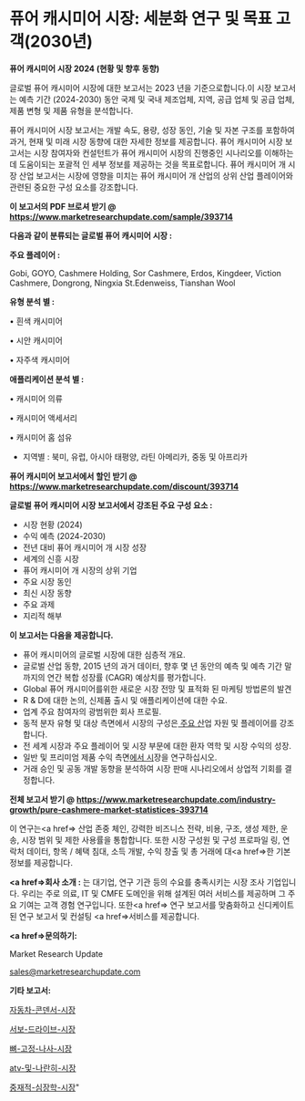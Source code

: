 # 퓨어 캐시미어 시장: 세분화 연구 및 목표 고객(2030년)

<strong>퓨어 캐시미어 시장 2024 (현황 및 향후 동향)</strong>

글로벌 퓨어 캐시미어 시장에 대한 보고서는 2023 년을 기준으로합니다.이 시장 보고서는 예측 기간 (2024-2030) 동안 국제 및 국내 제조업체, 지역, 공급 업체 및 공급 업체, 제품 변형 및 제품 유형을 분석합니다.

퓨어 캐시미어 시장 보고서는 개발 속도, 용량, 성장 동인, 기술 및 자본 구조를 포함하여 과거, 현재 및 미래 시장 동향에 대한 자세한 정보를 제공합니다. 퓨어 캐시미어 시장 보고서는 시장 참여자와 컨설턴트가 퓨어 캐시미어 시장의 진행중인 시나리오를 이해하는 데 도움이되는 포괄적 인 세부 정보를 제공하는 것을 목표로합니다. 퓨어 캐시미어 개 시장 산업 보고서는 시장에 영향을 미치는 퓨어 캐시미어 개 산업의 상위 산업 플레이어와 관련된 중요한 구성 요소를 강조합니다.



<strong>이 보고서의 PDF 브로셔 받기 @ <a href=https://www.marketresearchupdate.com/sample/393714>https://www.marketresearchupdate.com/sample/393714</a></strong>



<strong>다음과 같이 분류되는 글로벌 퓨어 캐시미어 시장 :</strong>



<strong>주요 플레이어 :</strong>

Gobi, GOYO, Cashmere Holding, Sor Cashmere, Erdos, Kingdeer, Viction Cashmere, Dongrong, Ningxia St.Edenweiss, Tianshan Wool



<strong>유형 분석 별 :</strong>

• 흰색 캐시미어

• 시안 캐시미어

• 자주색 캐시미어



<strong>애플리케이션 분석 별 :</strong>

• 캐시미어 의류

• 캐시미어 액세서리

• 캐시미어 홈 섬유

<ul>
  <li>지역별 : 북미, 유럽, 아시아 태평양, 라틴 아메리카, 중동 및 아프리카</li>
</ul>


<strong>퓨어 캐시미어 보고서에서 할인 받기 @ <a href=https://www.marketresearchupdate.com/discount/393714>https://www.marketresearchupdate.com/discount/393714</a></strong>



<strong>글로벌 퓨어 캐시미어 시장 보고서에서 강조된 주요 구성 요소 :</strong>
<ul>
  <li>시장 현황 (2024)</li>
  <li>수익 예측 (2024-2030)</li>
  <li>전년 대비 퓨어 캐시미어 개 시장 성장</li>
  <li>세계의 신흥 시장</li>
  <li>퓨어 캐시미어 개 시장의 상위 기업</li>
  <li>주요 시장 동인</li>
  <li>최신 시장 동향</li>
  <li>주요 과제</li>
  <li>지리적 해부</li>
</ul>


<strong>이 보고서는 다음을 제공합니다.</strong>
<ul>
  <li>퓨어 캐시미어의 글로벌 시장에 대한 심층적 개요.</li>
  <li>글로벌 산업 동향, 2015 년의 과거 데이터, 향후 몇 년 동안의 예측 및 예측 기간 말까지의 연간 복합 성장률 (CAGR) 예상치를 평가합니다.</li>
  <li>Global 퓨어 캐시미어를위한 새로운 시장 전망 및 표적화 된 마케팅 방법론의 발견</li>
  <li>R &amp; D에 대한 논의, 신제품 출시 및 애플리케이션에 대한 수요.</li>
  <li>업계 주요 참여자의 광범위한 회사 프로필.</li>
  <li>동적 분자 유형 및 대상 측면에서 시장의 구성은<a href=> 주요 산</a>업 자원 및 플레이어를 강조합니다.</li>
  <li>전 세계 시장과 주요 플레이어 및 시장 부문에 대한 환자 역학 및 시장 수익의 성장.</li>
  <li>일반 및 프리미엄 제품 수익 측면<a href=>에서 시</a>장을 연구하십시오.</li>
  <li>거래 승인 및 공동 개발 동향을 분석하여 시장 판매 시나리오에서 상업적 기회를 결정합니다.</li>
</ul>



<strong>전체 보고서 받기 @ <a href=https://www.marketresearchupdate.com/industry-growth/pure-cashmere-market-statistices-393714>https://www.marketresearchupdate.com/industry-growth/pure-cashmere-market-statistices-393714</a></strong>

이 연구는<a href=> 산업 존중</a> 체인, 강력한 비즈니스 전략, 비용, 구조, 생성 제한, 운송, 시장 범위 및 제한 사용률을 통합합니다. 또한 시장 구성원 및 구성 프로파일 링, 연락처 데이터, 항목 / 혜택 침대, 소득 개발, 수익 창출 및 총 거래에 대<a href=>한 기본 </a>정보를 제공합니다.



<strong><a href=>회사 소</a>개 :</strong>
는 대기업, 연구 기관 등의 수요를 충족시키는 시장 조사 기업입니다. 우리는 주로 의료, IT 및 CMFE 도메인을 위해 설계된 여러 서비스를 제공하며 그 주요 기여는 고객 경험 연구입니다. 또한<a href=> 연구 보</a>고서를 맞춤화하고 신디케이트 된 연구 보고서 및 컨설팅 <a href=>서비스</a>를 제공합니다.



<strong><a href=>문의하기:</a></strong>

Market Research Update

sales@marketresearchupdate.com



<strong>기타 보고서:</strong>

<a href=https://www.linkedin.com/pulse/자동차-콘덴서-시장-규모-및-성장-2023-trend-tracking-tips-360-analysis/>자동차-콘덴서-시장</a>

<a href=https://www.linkedin.com/pulse/서보-드라이브-시장-경쟁-분석-및-성장-잠재력-2029-consumer-connection-compendium-ana-yvucf/>서보-드라이브-시장</a>

<a href=https://www.linkedin.com/pulse/뼈-고정-나사-시장-동향-및-성장-전망-analytics-alchemy-360-analysis-0uspf/>뼈-고정-나사-시장</a>

<a href=https://www.linkedin.com/pulse/atv-및-나란히-시장-현재-미래-성장-2030-analytics-alchemy-360-analysis-zs4vf/>atv-및-나란히-시장</a>

<a href=https://www.linkedin.com/pulse/중재적-심장학-시장-세분화-연구-및-목표-고객2030년-survey-savvy-insights-360-analysis-v9kef/>중재적-심장학-시장</a>"
